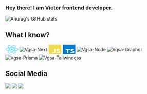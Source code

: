 ### Hey there! I am Victor frontend developer.

![Anurag's GitHub stats](https://github-readme-stats.vercel.app/api?username=victorgsa1&show_icons=true&theme=dracula)

<div>
  <h2>What I know?</h2>
  
  <img align="center" alt="Vgsa-React" height="30" width="40" src="https://raw.githubusercontent.com/devicons/devicon/master/icons/react/react-original.svg">
  <img align="center" alt="Vgsa-Next" height="30" width="40" src="https://cdn.jsdelivr.net/gh/devicons/devicon@latest/icons/nextjs/nextjs-original.svg" />
  <img align="center" alt="Vgsa-Js" height="30" width="40" src="https://raw.githubusercontent.com/devicons/devicon/master/icons/javascript/javascript-plain.svg">
  <img align="center" alt="Vgsa-Ts" height="30" width="40" src="https://raw.githubusercontent.com/devicons/devicon/master/icons/typescript/typescript-plain.svg">
  <img align="center" alt="Vgsa-Node" height="100" width="40" src="https://cdn.jsdelivr.net/gh/devicons/devicon/icons/nodejs/nodejs-plain-wordmark.svg">
  <img align="center" alt="Vgsa-Graphql" height="100" width="40" src="https://cdn.jsdelivr.net/gh/devicons/devicon@latest/icons/graphql/graphql-plain.svg" />
  <img align="center" alt="Vgsa-Prisma" height="30" width="40" src="https://cdn.jsdelivr.net/gh/devicons/devicon@latest/icons/prisma/prisma-original.svg" />
  <img align="center" alt="Vgsa-Tailwindcss" height="30" width="40" src="https://cdn.jsdelivr.net/gh/devicons/devicon@latest/icons/tailwindcss/tailwindcss-original.svg" />


</div>

##
 
<div> 
  <h2>Social Media</h2>
  <a href="https://instagram.com/victorgsa1" target="_blank"><img src="https://img.shields.io/badge/-Instagram-%23E4405F?style=for-the-badge&logo=instagram&logoColor=white" target="_blank"></a>
  <a href ="mailto:vgsa@hotmail.com"><img src="https://img.shields.io/badge/-Gmail-%23333?style=for-the-badge&logo=gmail&logoColor=white" target="_blank"></a>
  <a href="https://www.linkedin.com/in/victor-gabriel-26613b1a1/" target="_blank"><img src="https://img.shields.io/badge/-LinkedIn-%230077B5?style=for-the-badge&logo=linkedin&logoColor=white" target="_blank"></a> 
</div>

